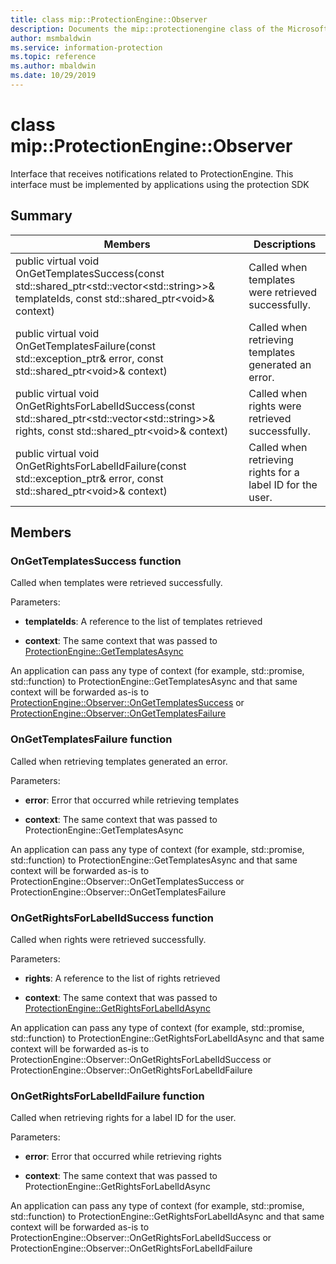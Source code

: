 ```yaml
---
title: class mip::ProtectionEngine::Observer 
description: Documents the mip::protectionengine class of the Microsoft Information Protection (MIP) SDK.
author: msmbaldwin
ms.service: information-protection
ms.topic: reference
ms.author: mbaldwin
ms.date: 10/29/2019
---
```


# class mip::ProtectionEngine::Observer 
Interface that receives notifications related to ProtectionEngine.
This interface must be implemented by applications using the protection SDK
  
## Summary
 Members                        | Descriptions                                
--------------------------------|---------------------------------------------
public virtual void OnGetTemplatesSuccess(const std::shared_ptr\<std::vector\<std::string\>\>& templateIds, const std::shared_ptr\<void\>& context)  |  Called when templates were retrieved successfully.
public virtual void OnGetTemplatesFailure(const std::exception_ptr& error, const std::shared_ptr\<void\>& context)  |  Called when retrieving templates generated an error.
public virtual void OnGetRightsForLabelIdSuccess(const std::shared_ptr\<std::vector\<std::string\>\>& rights, const std::shared_ptr\<void\>& context)  |  Called when rights were retrieved successfully.
public virtual void OnGetRightsForLabelIdFailure(const std::exception_ptr& error, const std::shared_ptr\<void\>& context)  |  Called when retrieving rights for a label ID for the user.
  
## Members
  
### OnGetTemplatesSuccess function
Called when templates were retrieved successfully.

Parameters:  
* **templateIds**: A reference to the list of templates retrieved 


* **context**: The same context that was passed to [ProtectionEngine::GetTemplatesAsync](#classmip_1_1ProtectionEngine_1aa02e21ee00c5fd064b1b29d7f0ee7f86)


An application can pass any type of context (for example, std::promise, std::function) to ProtectionEngine::GetTemplatesAsync and that same context will be forwarded as-is to [ProtectionEngine::Observer::OnGetTemplatesSuccess](#classmip_1_1ProtectionEngine_1_1Observer_1ad75ef985a96a600aa3f29f796e3afc7f) or [ProtectionEngine::Observer::OnGetTemplatesFailure](#classmip_1_1ProtectionEngine_1_1Observer_1ac51f22e559dbf2796f0375fae540a5e2)
  
### OnGetTemplatesFailure function
Called when retrieving templates generated an error.

Parameters:  
* **error**: Error that occurred while retrieving templates 


* **context**: The same context that was passed to ProtectionEngine::GetTemplatesAsync


An application can pass any type of context (for example, std::promise, std::function) to ProtectionEngine::GetTemplatesAsync and that same context will be forwarded as-is to ProtectionEngine::Observer::OnGetTemplatesSuccess or ProtectionEngine::Observer::OnGetTemplatesFailure
  
### OnGetRightsForLabelIdSuccess function
Called when rights were retrieved successfully.

Parameters:  
* **rights**: A reference to the list of rights retrieved 


* **context**: The same context that was passed to [ProtectionEngine::GetRightsForLabelIdAsync](#classmip_1_1ProtectionEngine_1a73c3d2652d0e3b1ed4f6edb38eee1022)


An application can pass any type of context (for example, std::promise, std::function) to ProtectionEngine::GetRightsForLabelIdAsync and that same context will be forwarded as-is to ProtectionEngine::Observer::OnGetRightsForLabelIdSuccess or ProtectionEngine::Observer::OnGetRightsForLabelIdFailure
  
### OnGetRightsForLabelIdFailure function
Called when retrieving rights for a label ID for the user.

Parameters:  
* **error**: Error that occurred while retrieving rights 


* **context**: The same context that was passed to ProtectionEngine::GetRightsForLabelIdAsync


An application can pass any type of context (for example, std::promise, std::function) to ProtectionEngine::GetRightsForLabelIdAsync and that same context will be forwarded as-is to ProtectionEngine::Observer::OnGetRightsForLabelIdSuccess or ProtectionEngine::Observer::OnGetRightsForLabelIdFailure